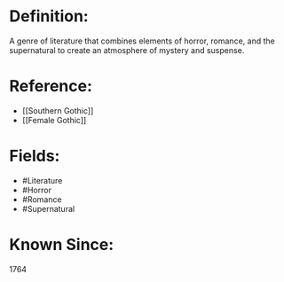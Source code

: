 

# Definition:
A genre of literature that combines elements of horror, romance, and the supernatural to create an atmosphere of mystery and suspense.

# Reference:
- [[Southern Gothic]]
- [[Female Gothic]]

# Fields: 
- #Literature
- #Horror
- #Romance
- #Supernatural

# Known Since:
1764


